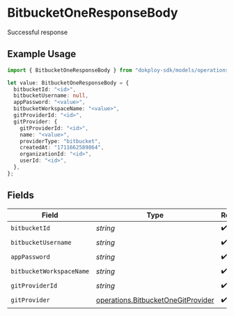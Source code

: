 # BitbucketOneResponseBody

Successful response

## Example Usage

```typescript
import { BitbucketOneResponseBody } from "dokploy-sdk/models/operations";

let value: BitbucketOneResponseBody = {
  bitbucketId: "<id>",
  bitbucketUsername: null,
  appPassword: "<value>",
  bitbucketWorkspaceName: "<value>",
  gitProviderId: "<id>",
  gitProvider: {
    gitProviderId: "<id>",
    name: "<value>",
    providerType: "bitbucket",
    createdAt: "1711662589864",
    organizationId: "<id>",
    userId: "<id>",
  },
};
```

## Fields

| Field                                                                                    | Type                                                                                     | Required                                                                                 | Description                                                                              |
| ---------------------------------------------------------------------------------------- | ---------------------------------------------------------------------------------------- | ---------------------------------------------------------------------------------------- | ---------------------------------------------------------------------------------------- |
| `bitbucketId`                                                                            | *string*                                                                                 | :heavy_check_mark:                                                                       | N/A                                                                                      |
| `bitbucketUsername`                                                                      | *string*                                                                                 | :heavy_check_mark:                                                                       | N/A                                                                                      |
| `appPassword`                                                                            | *string*                                                                                 | :heavy_check_mark:                                                                       | N/A                                                                                      |
| `bitbucketWorkspaceName`                                                                 | *string*                                                                                 | :heavy_check_mark:                                                                       | N/A                                                                                      |
| `gitProviderId`                                                                          | *string*                                                                                 | :heavy_check_mark:                                                                       | N/A                                                                                      |
| `gitProvider`                                                                            | [operations.BitbucketOneGitProvider](../../models/operations/bitbucketonegitprovider.md) | :heavy_check_mark:                                                                       | N/A                                                                                      |